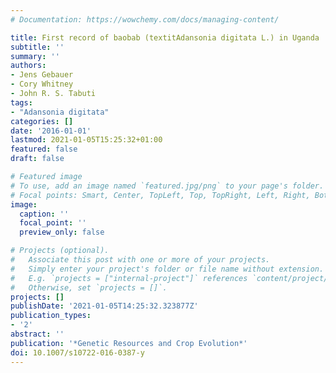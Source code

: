 ```yaml
---
# Documentation: https://wowchemy.com/docs/managing-content/

title: First record of baobab (textitAdansonia digitata L.) in Uganda
subtitle: ''
summary: ''
authors:
- Jens Gebauer
- Cory Whitney
- John R. S. Tabuti
tags:
- "Adansonia digitata"
categories: []
date: '2016-01-01'
lastmod: 2021-01-05T15:25:32+01:00
featured: false
draft: false

# Featured image
# To use, add an image named `featured.jpg/png` to your page's folder.
# Focal points: Smart, Center, TopLeft, Top, TopRight, Left, Right, BottomLeft, Bottom, BottomRight.
image:
  caption: ''
  focal_point: ''
  preview_only: false

# Projects (optional).
#   Associate this post with one or more of your projects.
#   Simply enter your project's folder or file name without extension.
#   E.g. `projects = ["internal-project"]` references `content/project/deep-learning/index.md`.
#   Otherwise, set `projects = []`.
projects: []
publishDate: '2021-01-05T14:25:32.323877Z'
publication_types:
- '2'
abstract: ''
publication: '*Genetic Resources and Crop Evolution*'
doi: 10.1007/s10722-016-0387-y
---
```

